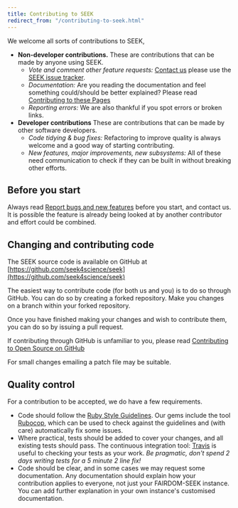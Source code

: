```yaml
---
title: Contributing to SEEK
redirect_from: "/contributing-to-seek.html"
---
```


We welcome all sorts of contributions to SEEK,

* **Non-developer contributions.** These are contributions that can be made by anyone
  using SEEK.
  * *Vote and comment other feature requests:* [Contact us](/contacting-us) please use the [SEEK issue tracker](https://fair-dom.org/issues). 
  * *Documentation:* Are you reading the documentation and feel something could/should be better explained? Please read [Contributing to these Pages](/contributing-to-pages)
  * *Reporting errors:* We are also thankful if you spot errors or broken links.
* **Developer contributions** These are contributions that can be made by other software
  developers.
  * *Code tidying & bug fixes:* Refactoring to improve quality is always welcome and a good way of starting contributing.
  * *New features, major improvements, new subsystems:* All of these need communication to check if they can be built in without breaking other efforts.

## Before you start

Always read [Report bugs and new features](reporting-bugs-and-features) before you start, and contact us.
It is possible the feature is already being looked at by another contributor and effort could be combined.


## Changing and contributing code

The SEEK source code is available on GitHub at [https://github.com/seek4science/seek](https://github.com/seek4science/seek)

The easiest way to contribute code (for both us and you) is to do so through GitHub. You can do so by creating a forked repository. Make you changes on a branch within your forked repository.

Once you have finished making your changes and wish to contribute them, you can do so by issuing a pull request.

If contributing through GitHub is unfamiliar to you, please read [Contributing to Open Source on GitHub](https://guides.github.com/activities/contributing-to-open-source/)

For small changes emailing a patch file may be suitable.

## Quality control

For a contribution to be accepted, we do have a few requirements.

  * Code should follow the [Ruby Style Guidelines](https://github.com/bbatsov/ruby-style-guide). Our gems include the tool [Rubocop](https://github.com/bbatsov/rubocop), which can be used to check against the guidelines and (with care) automatically fix some issues.
  * Where practical, tests should be added to cover your changes, and all existing tests should pass. The continuous integration tool: [Travis](https://travis-ci.org/seek4science/seek) is useful to checking your tests as your work. _Be pragmatic, don't spend 2 days writing tests for a 5 minute 2 line fix!_
  * Code should be clear, and in some cases we may request some documentation. Any documentation should explain how your contribution applies to everyone, not just your FAIRDOM-SEEK instance. You can add further explanation in your own instance's customised documentation.

